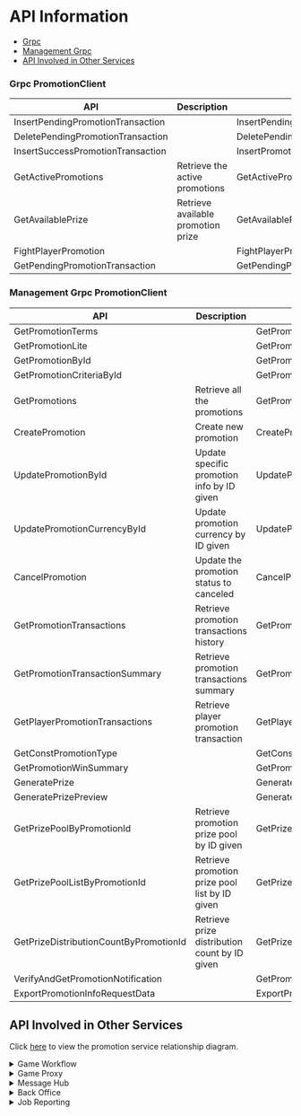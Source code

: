 # API Information
- [Grpc](#grpc-promotionclient)
- [Management Grpc](#management-grpc-promotionclient)
- [API Involved in Other Services](#api-involved-in-other-services)

### Grpc PromotionClient

|  API | Description | Request | Response |
| ------ | ------ | ------ | ------ |
| InsertPendingPromotionTransaction |  | InsertPendingPromotionTransactionRequest | InsertPendingPromotionTransactionResponse |
| DeletePendingPromotionTransaction |  | DeletePendingPromotionTransactionRequest | DeletePendingPromotionTransactionResponse |
| InsertSuccessPromotionTransaction |  | InsertPromotionTransactionRequest | InsertPromotionTransactionResponse |
| GetActivePromotions | Retrieve the active promotions | GetActivePromotionsRequest | GetPromotionsResponse |
| GetAvailablePrize | Retrieve available promotion prize | GetAvailablePrizeRequest | CommonResponse |
| FightPlayerPromotion |  | FightPlayerPromotionRequest | FightPlayerPromotionResponse |
| GetPendingPromotionTransaction |  | GetPendingPromotionTransactionRequest | GetPendingPromotionTransactionResponse |

### Management Grpc PromotionClient

|  API | Description | Request | Response |
| ------ | ------ | ------ | ------ |
| GetPromotionTerms |  | GetPromotionTermsRequest | GetPromotionTermsResponse |
| GetPromotionLite |  | GetPromotionLiteRequest | GetPromotionLiteResponse |
| GetPromotionById |  | GetPromotionByIdRequest | GetPromotionByIdResponse |
| GetPromotionCriteriaById |  | GetPromotionCriteriaByPromotionIdRequest | GetPromotionCriteriaByPromotionIdResponse |
| GetPromotions | Retrieve all the promotions | GetPromotionsRequest | GetPromotionsResponse |
| CreatePromotion | Create new promotion | CreatePromotionRequest | CreatePromotionResponse |
| UpdatePromotionById | Update specific promotion info by ID given | UpdatePromotionByIdRequest | UpdatePromotionByIdResponse |
| UpdatePromotionCurrencyById | Update promotion currency by ID given | UpdatePromotionCurrencyByIdRequest | UpdatePromotionByIdResponse |
| CancelPromotion | Update the promotion status to canceled | CancelPromotionRequest | CancelPromotionResponse |
| GetPromotionTransactions | Retrieve promotion transactions history | GetPromotionTransactionRequest | GetPromotionTransactionResponse |
| GetPromotionTransactionSummary | Retrieve promotion transactions summary | GetPromotionTransactionSummaryRequest | GetPromotionTransactionSummaryResponse |
| GetPlayerPromotionTransactions | Retrieve player promotion transaction | GetPlayerPromotionTransactionRequest | GetPlayerPromotionTransactionResponse |
| GetConstPromotionType |  | GetConstPromotionTypeRequest | GetConstPromotionTypeResponse |
| GetPromotionWinSummary |  | GetPromotionWinSummaryRequest | GetPromotionWinSummaryResponse |
| GeneratePrize |  | GeneratePrizeRequest | GeneratePrizeResponse |
| GeneratePrizePreview |  | GeneratePrizePreviewRequest | GeneratePrizePreviewResponse |
| GetPrizePoolByPromotionId | Retrieve promotion prize pool by ID given | GetPrizePoolByPromotionIdRequest | GetPrizePoolByPromotionIdResponse |
| GetPrizePoolListByPromotionId | Retrieve promotion prize pool list by ID given | GetPrizePoolListByPromotionIdRequest | GetPrizePoolListByPromotionIdResponse |
| GetPrizeDistributionCountByPromotionId | Retrieve prize distribution count by ID given | GetPrizeDistributionCountByPromotionIdRequest | GetPrizeDistributionCountByPromotionIdResponse |
| VerifyAndGetPromotionNotification |  | GetPromotionTransactionRequest | VerifyAndGetPromotionNotificationResponse |
| ExportPromotionInfoRequestData |  | ExportPromotionInfoRequestDataRequest | ExportPromotionInfoRequestDataResponse |


## API Involved in Other Services  
Click [here](https://viewer.diagrams.net/#G1tbxrTbyO1cFPmTHQ1eRPHUOAm7aWiNSt#%7B%22pageId%22%3A%224KD59gXGymIqcIxz1f02%22%7D) to view the promotion service relationship diagram.
<details><summary> Game Workflow </summary> 
  
trigger promotion win during game spin  

**Bet**  
Get Active Promotions  
Get Available Prize  
Fight Player Promotion  
Insert Pending Promotion Transaction  
Insert Success Promotion Transaction  
Delete Pending Promotion Transaction  
Get Pending Promotion Transaction  

  </details>

<details><summary> Game Proxy </summary> 
  
view promotion details directly from game  
  
**Bet Management**  
Get Promotions  
Get Promotion Transactions  
Get Promotion Terms  
Get Promotion Lite  
Get Player Promotion Transactions  
  
  </details>

<details><summary> Message Hub </summary> 
  
provide winning notif in game  
  
**Bet Management**  
Verify And Get Promotion Notification
  
  </details>
  
<details><summary> Back Office </summary> 
  
manage promotions (create, view, update, cancel)  
  
**Bet Management**  
Get Promotion By Id  
Get Promotions  
Create Promotion  
Update Promotion By Id  
Update Promotion Currency By Id  
Cancel Promotion  
Get Promotion Transactions  
Get Promotion Transaction Summary  
Get Const Promotion Type  
Get Promotion Win Summary  
Generate Prize  
Generate Prize Preview  
Get Prize Pool By Promotion Id   
Get Prize Pool List By Promotion Id  
Get Prize Distribution Count By Promotion Id  
Get Promotion Criteria By Id  
Export Promotion Info Request Data  
  
  </details>

<details><summary> Job Reporting </summary> 
  
prepare reports regarding promotion win amount to bet amount ratio (or RTP)  

**Bet Management**  
Get Promotions
  
  </details>
